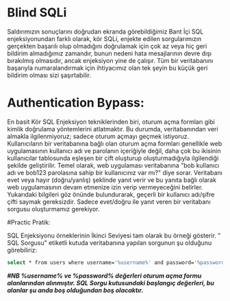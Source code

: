 # Blind SQLi
Saldırımızın sonuçlarını doğrudan ekranda görebildiğimiz Bant İçi SQL enjeksiyonundan farklı olarak, 
kör SQLi, enjekte edilen sorgularımızın gerçekten başarılı olup olmadığını doğrulamak için çok az veya hiç geri bildirim almadığımız zamandır,
bunun nedeni hata mesajlarının devre dışı bırakılmış olmasıdır, ancak enjeksiyon yine de çalışır.
Tüm bir veritabanını başarıyla numaralandırmak için ihtiyacımız olan tek şeyin bu küçük geri bildirim olması sizi şaşırtabilir.


# Authentication Bypass:
En basit Kör SQL Enjeksiyon tekniklerinden biri, oturum açma formları gibi kimlik doğrulama yöntemlerini atlatmaktır.
Bu durumda, veritabanından veri almakla ilgilenmiyoruz; sadece oturum açmayı geçmek istiyoruz. 
Kullanıcıların bir veritabanına bağlı olan oturum açma formları genellikle web uygulamasının kullanıcı adı ve parolanın içeriğiyle değil,
daha çok bu ikisinin kullanıcılar tablosunda eşleşen bir çift oluşturup oluşturmadığıyla ilgilendiği şekilde geliştirilir.
Temel olarak, web uygulaması veritabanına "bob kullanıcı adı ve bob123 parolasına sahip bir kullanıcınız var mı?" diye sorar.
Veritabanı evet veya hayır (doğru/yanlış) şeklinde yanıt verir ve bu yanıta bağlı olarak web uygulamasının devam etmenize izin verip vermeyeceğini belirler. 
Yukarıdaki bilgileri göz önünde bulundurarak, geçerli bir kullanıcı adı/şifre çifti saymak gereksizdir. Sadece evet/doğru ile yanıt veren bir veritabanı sorgusu oluşturmamız gerekiyor.


#Practic
Pratik:

SQL Enjeksiyonu örneklerinin İkinci Seviyesi tam olarak bu örneği gösterir.
" SQL Sorgusu" etiketli kutuda veritabanına yapılan sorgunun şu olduğunu görebiliriz:


```bash
select * from users where username='%username%' and password='%password%' LIMIT 1;
```
***#NB  %username%  ve  %password%  değerleri oturum açma formu alanlarından alınmıştır. SQL Sorgu kutusundaki başlangıç ​​değerleri, bu alanlar şu anda boş olduğundan boş olacaktır.***

